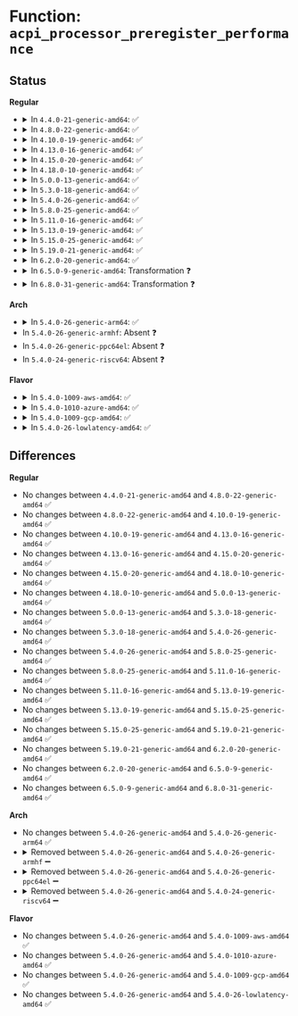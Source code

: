 # Function: <code>acpi_processor_preregister_performance</code>

## Status
<b>Regular</b>
<ul>
<li>
<details>
<summary>In <code>4.4.0-21-generic-amd64</code>: ✅</summary>

```c
int acpi_processor_preregister_performance(struct acpi_processor_performance * performance)
```

```json
{
  "name": "acpi_processor_preregister_performance",
  "collision_type": "Unique Global",
  "inline_type": "No",
  "funcs": [
    {
      "addr": 18446744071583757124,
      "name": "acpi_processor_preregister_performance",
      "external": true,
      "loc": "drivers/acpi/processor_perflib.c:594",
      "file": "drivers/acpi/processor_perflib.c",
      "inline": "seen, unknown",
      "caller_inline": [],
      "caller_func": []
    }
  ],
  "symbols": [
    {
      "addr": 18446744071583757124,
      "name": "acpi_processor_preregister_performance",
      "section": ".text",
      "bind": "STB_GLOBAL",
      "size": 1203
    }
  ]
}
```
</details>
</li>
<li>
<details>
<summary>In <code>4.8.0-22-generic-amd64</code>: ✅</summary>

```c
int acpi_processor_preregister_performance(struct acpi_processor_performance * performance)
```

```json
{
  "name": "acpi_processor_preregister_performance",
  "collision_type": "Unique Global",
  "inline_type": "No",
  "funcs": [
    {
      "addr": 18446744071584083120,
      "name": "acpi_processor_preregister_performance",
      "external": true,
      "loc": "drivers/acpi/processor_perflib.c:594",
      "file": "drivers/acpi/processor_perflib.c",
      "inline": "seen, unknown",
      "caller_inline": [],
      "caller_func": []
    }
  ],
  "symbols": [
    {
      "addr": 18446744071584083120,
      "name": "acpi_processor_preregister_performance",
      "section": ".text",
      "bind": "STB_GLOBAL",
      "size": 1160
    }
  ]
}
```
</details>
</li>
<li>
<details>
<summary>In <code>4.10.0-19-generic-amd64</code>: ✅</summary>

```c
int acpi_processor_preregister_performance(struct acpi_processor_performance * performance)
```

```json
{
  "name": "acpi_processor_preregister_performance",
  "collision_type": "Unique Global",
  "inline_type": "No",
  "funcs": [
    {
      "addr": 18446744071584225457,
      "name": "acpi_processor_preregister_performance",
      "external": true,
      "loc": "drivers/acpi/processor_perflib.c:603",
      "file": "drivers/acpi/processor_perflib.c",
      "inline": "seen, unknown",
      "caller_inline": [],
      "caller_func": []
    }
  ],
  "symbols": [
    {
      "addr": 18446744071584225457,
      "name": "acpi_processor_preregister_performance",
      "section": ".text",
      "bind": "STB_GLOBAL",
      "size": 1168
    }
  ]
}
```
</details>
</li>
<li>
<details>
<summary>In <code>4.13.0-16-generic-amd64</code>: ✅</summary>

```c
int acpi_processor_preregister_performance(struct acpi_processor_performance * performance)
```

```json
{
  "name": "acpi_processor_preregister_performance",
  "collision_type": "Unique Global",
  "inline_type": "No",
  "funcs": [
    {
      "addr": 18446744071584297568,
      "name": "acpi_processor_preregister_performance",
      "external": true,
      "loc": "drivers/acpi/processor_perflib.c:601",
      "file": "drivers/acpi/processor_perflib.c",
      "inline": "seen, unknown",
      "caller_inline": [],
      "caller_func": []
    }
  ],
  "symbols": [
    {
      "addr": 18446744071584297568,
      "name": "acpi_processor_preregister_performance",
      "section": ".text",
      "bind": "STB_GLOBAL",
      "size": 1348
    }
  ]
}
```
</details>
</li>
<li>
<details>
<summary>In <code>4.15.0-20-generic-amd64</code>: ✅</summary>

```c
int acpi_processor_preregister_performance(struct acpi_processor_performance * performance)
```

```json
{
  "name": "acpi_processor_preregister_performance",
  "collision_type": "Unique Global",
  "inline_type": "No",
  "funcs": [
    {
      "addr": 18446744071584696704,
      "name": "acpi_processor_preregister_performance",
      "external": true,
      "loc": "drivers/acpi/processor_perflib.c:601",
      "file": "drivers/acpi/processor_perflib.c",
      "inline": "seen, unknown",
      "caller_inline": [],
      "caller_func": []
    }
  ],
  "symbols": [
    {
      "addr": 18446744071584696704,
      "name": "acpi_processor_preregister_performance",
      "section": ".text",
      "bind": "STB_GLOBAL",
      "size": 1328
    }
  ]
}
```
</details>
</li>
<li>
<details>
<summary>In <code>4.18.0-10-generic-amd64</code>: ✅</summary>

```c
int acpi_processor_preregister_performance(struct acpi_processor_performance * performance)
```

```json
{
  "name": "acpi_processor_preregister_performance",
  "collision_type": "Unique Global",
  "inline_type": "No",
  "funcs": [
    {
      "addr": 18446744071584923216,
      "name": "acpi_processor_preregister_performance",
      "external": true,
      "loc": "drivers/acpi/processor_perflib.c:600",
      "file": "drivers/acpi/processor_perflib.c",
      "inline": "seen, unknown",
      "caller_inline": [],
      "caller_func": [
        "drivers/xen/xen-acpi-processor.c:xen_acpi_processor_init",
        "drivers/cpufreq/acpi-cpufreq.c:acpi_cpufreq_init"
      ]
    }
  ],
  "symbols": [
    {
      "addr": 18446744071584923216,
      "name": "acpi_processor_preregister_performance",
      "section": ".text",
      "bind": "STB_GLOBAL",
      "size": 1013
    }
  ]
}
```
</details>
</li>
<li>
<details>
<summary>In <code>5.0.0-13-generic-amd64</code>: ✅</summary>

```c
int acpi_processor_preregister_performance(struct acpi_processor_performance * performance)
```

```json
{
  "name": "acpi_processor_preregister_performance",
  "collision_type": "Unique Global",
  "inline_type": "No",
  "funcs": [
    {
      "addr": 18446744071585027120,
      "name": "acpi_processor_preregister_performance",
      "external": true,
      "loc": "drivers/acpi/processor_perflib.c:600",
      "file": "drivers/acpi/processor_perflib.c",
      "inline": "seen, unknown",
      "caller_inline": [],
      "caller_func": [
        "drivers/xen/xen-acpi-processor.c:xen_acpi_processor_init",
        "drivers/cpufreq/acpi-cpufreq.c:acpi_cpufreq_init"
      ]
    }
  ],
  "symbols": [
    {
      "addr": 18446744071585027120,
      "name": "acpi_processor_preregister_performance",
      "section": ".text",
      "bind": "STB_GLOBAL",
      "size": 1013
    }
  ]
}
```
</details>
</li>
<li>
<details>
<summary>In <code>5.3.0-18-generic-amd64</code>: ✅</summary>

```c
int acpi_processor_preregister_performance(struct acpi_processor_performance * performance)
```

```json
{
  "name": "acpi_processor_preregister_performance",
  "collision_type": "Unique Global",
  "inline_type": "No",
  "funcs": [
    {
      "addr": 18446744071585230896,
      "name": "acpi_processor_preregister_performance",
      "external": true,
      "loc": "drivers/acpi/processor_perflib.c:587",
      "file": "drivers/acpi/processor_perflib.c",
      "inline": "seen, unknown",
      "caller_inline": [],
      "caller_func": [
        "drivers/xen/xen-acpi-processor.c:xen_acpi_processor_init",
        "drivers/cpufreq/acpi-cpufreq.c:acpi_cpufreq_init"
      ]
    }
  ],
  "symbols": [
    {
      "addr": 18446744071585230896,
      "name": "acpi_processor_preregister_performance",
      "section": ".text",
      "bind": "STB_GLOBAL",
      "size": 1008
    }
  ]
}
```
</details>
</li>
<li>
<details>
<summary>In <code>5.4.0-26-generic-amd64</code>: ✅</summary>

```c
int acpi_processor_preregister_performance(struct acpi_processor_performance * performance)
```

```json
{
  "name": "acpi_processor_preregister_performance",
  "collision_type": "Unique Global",
  "inline_type": "No",
  "funcs": [
    {
      "addr": 18446744071585367440,
      "name": "acpi_processor_preregister_performance",
      "external": true,
      "loc": "drivers/acpi/processor_perflib.c:573",
      "file": "drivers/acpi/processor_perflib.c",
      "inline": "seen, unknown",
      "caller_inline": [],
      "caller_func": [
        "drivers/xen/xen-acpi-processor.c:xen_acpi_processor_init",
        "drivers/cpufreq/acpi-cpufreq.c:acpi_cpufreq_init"
      ]
    }
  ],
  "symbols": [
    {
      "addr": 18446744071585367440,
      "name": "acpi_processor_preregister_performance",
      "section": ".text",
      "bind": "STB_GLOBAL",
      "size": 1008
    }
  ]
}
```
</details>
</li>
<li>
<details>
<summary>In <code>5.8.0-25-generic-amd64</code>: ✅</summary>

```c
int acpi_processor_preregister_performance(struct acpi_processor_performance * performance)
```

```json
{
  "name": "acpi_processor_preregister_performance",
  "collision_type": "Unique Global",
  "inline_type": "No",
  "funcs": [
    {
      "addr": 18446744071586075376,
      "name": "acpi_processor_preregister_performance",
      "external": true,
      "loc": "drivers/acpi/processor_perflib.c:573",
      "file": "drivers/acpi/processor_perflib.c",
      "inline": "seen, unknown",
      "caller_inline": [],
      "caller_func": [
        "drivers/xen/xen-acpi-processor.c:xen_acpi_processor_init",
        "drivers/cpufreq/acpi-cpufreq.c:acpi_cpufreq_early_init"
      ]
    }
  ],
  "symbols": [
    {
      "addr": 18446744071586075376,
      "name": "acpi_processor_preregister_performance",
      "section": ".text",
      "bind": "STB_GLOBAL",
      "size": 1004
    }
  ]
}
```
</details>
</li>
<li>
<details>
<summary>In <code>5.11.0-16-generic-amd64</code>: ✅</summary>

```c
int acpi_processor_preregister_performance(struct acpi_processor_performance * performance)
```

```json
{
  "name": "acpi_processor_preregister_performance",
  "collision_type": "Unique Global",
  "inline_type": "No",
  "funcs": [
    {
      "addr": 18446744071586196832,
      "name": "acpi_processor_preregister_performance",
      "external": true,
      "loc": "drivers/acpi/processor_perflib.c:572",
      "file": "drivers/acpi/processor_perflib.c",
      "inline": "seen, unknown",
      "caller_inline": [],
      "caller_func": [
        "drivers/xen/xen-acpi-processor.c:xen_acpi_processor_init",
        "drivers/cpufreq/acpi-cpufreq.c:acpi_cpufreq_early_init"
      ]
    }
  ],
  "symbols": [
    {
      "addr": 18446744071586196832,
      "name": "acpi_processor_preregister_performance",
      "section": ".text",
      "bind": "STB_GLOBAL",
      "size": 988
    }
  ]
}
```
</details>
</li>
<li>
<details>
<summary>In <code>5.13.0-19-generic-amd64</code>: ✅</summary>

```c
int acpi_processor_preregister_performance(struct acpi_processor_performance * performance)
```

```json
{
  "name": "acpi_processor_preregister_performance",
  "collision_type": "Unique Global",
  "inline_type": "No",
  "funcs": [
    {
      "addr": 18446744071586071968,
      "name": "acpi_processor_preregister_performance",
      "external": true,
      "loc": "drivers/acpi/processor_perflib.c:570",
      "file": "drivers/acpi/processor_perflib.c",
      "inline": "seen, unknown",
      "caller_inline": [],
      "caller_func": [
        "drivers/xen/xen-acpi-processor.c:xen_acpi_processor_init",
        "drivers/cpufreq/acpi-cpufreq.c:acpi_cpufreq_init"
      ]
    }
  ],
  "symbols": [
    {
      "addr": 18446744071586071968,
      "name": "acpi_processor_preregister_performance",
      "section": ".text",
      "bind": "STB_GLOBAL",
      "size": 1034
    }
  ]
}
```
</details>
</li>
<li>
<details>
<summary>In <code>5.15.0-25-generic-amd64</code>: ✅</summary>

```c
int acpi_processor_preregister_performance(struct acpi_processor_performance * performance)
```

```json
{
  "name": "acpi_processor_preregister_performance",
  "collision_type": "Unique Global",
  "inline_type": "No",
  "funcs": [
    {
      "addr": 18446744071586566784,
      "name": "acpi_processor_preregister_performance",
      "external": true,
      "loc": "drivers/acpi/processor_perflib.c:568",
      "file": "drivers/acpi/processor_perflib.c",
      "inline": "seen, unknown",
      "caller_inline": [],
      "caller_func": [
        "drivers/xen/xen-acpi-processor.c:xen_acpi_processor_init",
        "drivers/cpufreq/acpi-cpufreq.c:acpi_cpufreq_init"
      ]
    }
  ],
  "symbols": [
    {
      "addr": 18446744071586566784,
      "name": "acpi_processor_preregister_performance",
      "section": ".text",
      "bind": "STB_GLOBAL",
      "size": 1351
    }
  ]
}
```
</details>
</li>
<li>
<details>
<summary>In <code>5.19.0-21-generic-amd64</code>: ✅</summary>

```c
int acpi_processor_preregister_performance(struct acpi_processor_performance * performance)
```

```json
{
  "name": "acpi_processor_preregister_performance",
  "collision_type": "Unique Global",
  "inline_type": "No",
  "funcs": [
    {
      "addr": 18446744071587824320,
      "name": "acpi_processor_preregister_performance",
      "external": true,
      "loc": "drivers/acpi/processor_perflib.c:568",
      "file": "drivers/acpi/processor_perflib.c",
      "inline": "seen, unknown",
      "caller_inline": [],
      "caller_func": [
        "drivers/xen/xen-acpi-processor.c:xen_acpi_processor_init",
        "drivers/cpufreq/acpi-cpufreq.c:acpi_cpufreq_init"
      ]
    }
  ],
  "symbols": [
    {
      "addr": 18446744071587824320,
      "name": "acpi_processor_preregister_performance",
      "section": ".text",
      "bind": "STB_GLOBAL",
      "size": 1397
    }
  ]
}
```
</details>
</li>
<li>
<details>
<summary>In <code>6.2.0-20-generic-amd64</code>: ✅</summary>

```c
int acpi_processor_preregister_performance(struct acpi_processor_performance * performance)
```

```json
{
  "name": "acpi_processor_preregister_performance",
  "collision_type": "Unique Global",
  "inline_type": "No",
  "funcs": [
    {
      "addr": 18446744071589166960,
      "name": "acpi_processor_preregister_performance",
      "external": true,
      "loc": "drivers/acpi/processor_perflib.c:563",
      "file": "drivers/acpi/processor_perflib.c",
      "inline": "seen, unknown",
      "caller_inline": [],
      "caller_func": [
        "drivers/xen/xen-acpi-processor.c:xen_acpi_processor_init",
        "drivers/cpufreq/acpi-cpufreq.c:acpi_cpufreq_early_init"
      ]
    }
  ],
  "symbols": [
    {
      "addr": 18446744071589166960,
      "name": "acpi_processor_preregister_performance",
      "section": ".text",
      "bind": "STB_GLOBAL",
      "size": 1492
    }
  ]
}
```
</details>
</li>
<li>
<details>
<summary>In <code>6.5.0-9-generic-amd64</code>: Transformation ❓</summary>

```c
int acpi_processor_preregister_performance(struct acpi_processor_performance * performance)
```

```json
{
  "name": "acpi_processor_preregister_performance",
  "collision_type": "Unique Global",
  "inline_type": "No",
  "funcs": [
    {
      "addr": 0,
      "name": "acpi_processor_preregister_performance",
      "external": true,
      "loc": "drivers/acpi/processor_perflib.c:585",
      "file": "drivers/acpi/processor_perflib.c",
      "inline": "seen, unknown",
      "caller_inline": [],
      "caller_func": [
        "drivers/xen/xen-acpi-processor.c:xen_acpi_processor_init",
        "drivers/cpufreq/acpi-cpufreq.c:acpi_cpufreq_early_init"
      ]
    }
  ],
  "symbols": [
    {
      "addr": 18446744071596749145,
      "name": "acpi_processor_preregister_performance.cold",
      "section": ".text",
      "bind": "STB_LOCAL",
      "size": 51
    },
    {
      "addr": 18446744071589460336,
      "name": "acpi_processor_preregister_performance",
      "section": ".text",
      "bind": "STB_GLOBAL",
      "size": 1682
    }
  ]
}
```
</details>
</li>
<li>
<details>
<summary>In <code>6.8.0-31-generic-amd64</code>: Transformation ❓</summary>

```c
int acpi_processor_preregister_performance(struct acpi_processor_performance * performance)
```

```json
{
  "name": "acpi_processor_preregister_performance",
  "collision_type": "Unique Global",
  "inline_type": "No",
  "funcs": [
    {
      "addr": 0,
      "name": "acpi_processor_preregister_performance",
      "external": true,
      "loc": "drivers/acpi/processor_perflib.c:585",
      "file": "drivers/acpi/processor_perflib.c",
      "inline": "seen, unknown",
      "caller_inline": [],
      "caller_func": [
        "drivers/xen/xen-acpi-processor.c:xen_acpi_processor_init",
        "drivers/cpufreq/acpi-cpufreq.c:acpi_cpufreq_early_init"
      ]
    }
  ],
  "symbols": [
    {
      "addr": 18446744071597657773,
      "name": "acpi_processor_preregister_performance.cold",
      "section": ".text",
      "bind": "STB_LOCAL",
      "size": 51
    },
    {
      "addr": 18446744071589768336,
      "name": "acpi_processor_preregister_performance",
      "section": ".text",
      "bind": "STB_GLOBAL",
      "size": 1682
    }
  ]
}
```
</details>
</li>
</ul>
<b>Arch</b>
<ul>
<li>
<details>
<summary>In <code>5.4.0-26-generic-arm64</code>: ✅</summary>

```c
int acpi_processor_preregister_performance(struct acpi_processor_performance * performance)
```

```json
{
  "name": "acpi_processor_preregister_performance",
  "collision_type": "Unique Global",
  "inline_type": "No",
  "funcs": [
    {
      "addr": 18446603336497641952,
      "name": "acpi_processor_preregister_performance",
      "external": true,
      "loc": "drivers/acpi/processor_perflib.c:573",
      "file": "drivers/acpi/processor_perflib.c",
      "inline": "seen, unknown",
      "caller_inline": [],
      "caller_func": []
    }
  ],
  "symbols": [
    {
      "addr": 18446603336497641952,
      "name": "acpi_processor_preregister_performance",
      "section": ".text",
      "bind": "STB_GLOBAL",
      "size": 1204
    }
  ]
}
```
</details>
</li>
<li>
In <code>5.4.0-26-generic-armhf</code>: Absent ❓
</li>
<li>
In <code>5.4.0-26-generic-ppc64el</code>: Absent ❓
</li>
<li>
In <code>5.4.0-24-generic-riscv64</code>: Absent ❓
</li>
</ul>
<b>Flavor</b>
<ul>
<li>
<details>
<summary>In <code>5.4.0-1009-aws-amd64</code>: ✅</summary>

```c
int acpi_processor_preregister_performance(struct acpi_processor_performance * performance)
```

```json
{
  "name": "acpi_processor_preregister_performance",
  "collision_type": "Unique Global",
  "inline_type": "No",
  "funcs": [
    {
      "addr": 18446744071585166912,
      "name": "acpi_processor_preregister_performance",
      "external": true,
      "loc": "drivers/acpi/processor_perflib.c:573",
      "file": "drivers/acpi/processor_perflib.c",
      "inline": "seen, unknown",
      "caller_inline": [],
      "caller_func": [
        "drivers/xen/xen-acpi-processor.c:xen_acpi_processor_init",
        "drivers/cpufreq/acpi-cpufreq.c:acpi_cpufreq_init"
      ]
    }
  ],
  "symbols": [
    {
      "addr": 18446744071585166912,
      "name": "acpi_processor_preregister_performance",
      "section": ".text",
      "bind": "STB_GLOBAL",
      "size": 1008
    }
  ]
}
```
</details>
</li>
<li>
<details>
<summary>In <code>5.4.0-1010-azure-amd64</code>: ✅</summary>

```c
int acpi_processor_preregister_performance(struct acpi_processor_performance * performance)
```

```json
{
  "name": "acpi_processor_preregister_performance",
  "collision_type": "Unique Global",
  "inline_type": "No",
  "funcs": [
    {
      "addr": 18446744071585081152,
      "name": "acpi_processor_preregister_performance",
      "external": true,
      "loc": "drivers/acpi/processor_perflib.c:573",
      "file": "drivers/acpi/processor_perflib.c",
      "inline": "seen, unknown",
      "caller_inline": [],
      "caller_func": [
        "drivers/cpufreq/acpi-cpufreq.c:acpi_cpufreq_init"
      ]
    }
  ],
  "symbols": [
    {
      "addr": 18446744071585081152,
      "name": "acpi_processor_preregister_performance",
      "section": ".text",
      "bind": "STB_GLOBAL",
      "size": 1008
    }
  ]
}
```
</details>
</li>
<li>
<details>
<summary>In <code>5.4.0-1009-gcp-amd64</code>: ✅</summary>

```c
int acpi_processor_preregister_performance(struct acpi_processor_performance * performance)
```

```json
{
  "name": "acpi_processor_preregister_performance",
  "collision_type": "Unique Global",
  "inline_type": "No",
  "funcs": [
    {
      "addr": 18446744071585319024,
      "name": "acpi_processor_preregister_performance",
      "external": true,
      "loc": "drivers/acpi/processor_perflib.c:573",
      "file": "drivers/acpi/processor_perflib.c",
      "inline": "seen, unknown",
      "caller_inline": [],
      "caller_func": [
        "drivers/xen/xen-acpi-processor.c:xen_acpi_processor_init",
        "drivers/cpufreq/acpi-cpufreq.c:acpi_cpufreq_init"
      ]
    }
  ],
  "symbols": [
    {
      "addr": 18446744071585319024,
      "name": "acpi_processor_preregister_performance",
      "section": ".text",
      "bind": "STB_GLOBAL",
      "size": 1008
    }
  ]
}
```
</details>
</li>
<li>
<details>
<summary>In <code>5.4.0-26-lowlatency-amd64</code>: ✅</summary>

```c
int acpi_processor_preregister_performance(struct acpi_processor_performance * performance)
```

```json
{
  "name": "acpi_processor_preregister_performance",
  "collision_type": "Unique Global",
  "inline_type": "No",
  "funcs": [
    {
      "addr": 18446744071585425168,
      "name": "acpi_processor_preregister_performance",
      "external": true,
      "loc": "drivers/acpi/processor_perflib.c:573",
      "file": "drivers/acpi/processor_perflib.c",
      "inline": "seen, unknown",
      "caller_inline": [],
      "caller_func": [
        "drivers/xen/xen-acpi-processor.c:xen_acpi_processor_init",
        "drivers/cpufreq/acpi-cpufreq.c:acpi_cpufreq_init"
      ]
    }
  ],
  "symbols": [
    {
      "addr": 18446744071585425168,
      "name": "acpi_processor_preregister_performance",
      "section": ".text",
      "bind": "STB_GLOBAL",
      "size": 1008
    }
  ]
}
```
</details>
</li>
</ul>

## Differences
<b>Regular</b>
<ul>
<li>
No changes between <code>4.4.0-21-generic-amd64</code> and <code>4.8.0-22-generic-amd64</code> ✅
</li>
<li>
No changes between <code>4.8.0-22-generic-amd64</code> and <code>4.10.0-19-generic-amd64</code> ✅
</li>
<li>
No changes between <code>4.10.0-19-generic-amd64</code> and <code>4.13.0-16-generic-amd64</code> ✅
</li>
<li>
No changes between <code>4.13.0-16-generic-amd64</code> and <code>4.15.0-20-generic-amd64</code> ✅
</li>
<li>
No changes between <code>4.15.0-20-generic-amd64</code> and <code>4.18.0-10-generic-amd64</code> ✅
</li>
<li>
No changes between <code>4.18.0-10-generic-amd64</code> and <code>5.0.0-13-generic-amd64</code> ✅
</li>
<li>
No changes between <code>5.0.0-13-generic-amd64</code> and <code>5.3.0-18-generic-amd64</code> ✅
</li>
<li>
No changes between <code>5.3.0-18-generic-amd64</code> and <code>5.4.0-26-generic-amd64</code> ✅
</li>
<li>
No changes between <code>5.4.0-26-generic-amd64</code> and <code>5.8.0-25-generic-amd64</code> ✅
</li>
<li>
No changes between <code>5.8.0-25-generic-amd64</code> and <code>5.11.0-16-generic-amd64</code> ✅
</li>
<li>
No changes between <code>5.11.0-16-generic-amd64</code> and <code>5.13.0-19-generic-amd64</code> ✅
</li>
<li>
No changes between <code>5.13.0-19-generic-amd64</code> and <code>5.15.0-25-generic-amd64</code> ✅
</li>
<li>
No changes between <code>5.15.0-25-generic-amd64</code> and <code>5.19.0-21-generic-amd64</code> ✅
</li>
<li>
No changes between <code>5.19.0-21-generic-amd64</code> and <code>6.2.0-20-generic-amd64</code> ✅
</li>
<li>
No changes between <code>6.2.0-20-generic-amd64</code> and <code>6.5.0-9-generic-amd64</code> ✅
</li>
<li>
No changes between <code>6.5.0-9-generic-amd64</code> and <code>6.8.0-31-generic-amd64</code> ✅
</li>
</ul>
<b>Arch</b>
<ul>
<li>
No changes between <code>5.4.0-26-generic-amd64</code> and <code>5.4.0-26-generic-arm64</code> ✅
</li>
<li>
<details>
<summary>Removed between <code>5.4.0-26-generic-amd64</code> and <code>5.4.0-26-generic-armhf</code> ➖</summary>

```c
int acpi_processor_preregister_performance(struct acpi_processor_performance * performance)
```
</details>
</li>
<li>
<details>
<summary>Removed between <code>5.4.0-26-generic-amd64</code> and <code>5.4.0-26-generic-ppc64el</code> ➖</summary>

```c
int acpi_processor_preregister_performance(struct acpi_processor_performance * performance)
```
</details>
</li>
<li>
<details>
<summary>Removed between <code>5.4.0-26-generic-amd64</code> and <code>5.4.0-24-generic-riscv64</code> ➖</summary>

```c
int acpi_processor_preregister_performance(struct acpi_processor_performance * performance)
```
</details>
</li>
</ul>
<b>Flavor</b>
<ul>
<li>
No changes between <code>5.4.0-26-generic-amd64</code> and <code>5.4.0-1009-aws-amd64</code> ✅
</li>
<li>
No changes between <code>5.4.0-26-generic-amd64</code> and <code>5.4.0-1010-azure-amd64</code> ✅
</li>
<li>
No changes between <code>5.4.0-26-generic-amd64</code> and <code>5.4.0-1009-gcp-amd64</code> ✅
</li>
<li>
No changes between <code>5.4.0-26-generic-amd64</code> and <code>5.4.0-26-lowlatency-amd64</code> ✅
</li>
</ul>
